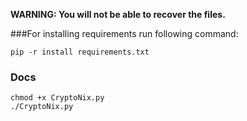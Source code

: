 __WARNING: You will not be able to recover the files.__


###For installing requirements run following command:

```
pip -r install requirements.txt
```
### Docs

```
chmod +x CryptoNix.py
./CryptoNix.py
```
